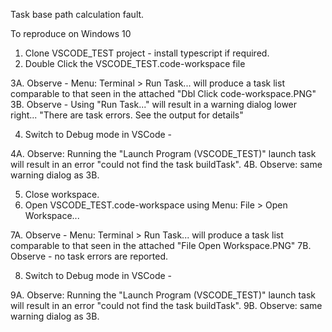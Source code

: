 
Task base path calculation fault.

To reproduce on Windows 10

1. Clone VSCODE_TEST project - install typescript if required.
2. Double Click the VSCODE_TEST.code-workspace file

3A. Observe - Menu: Terminal > Run Task... will produce a task list comparable to that seen in the attached "Dbl Click code-workspace.PNG"
3B. Observe - Using "Run Task..." will result in a warning dialog lower right... "There are task errors. See the output for details"

4. Switch to Debug mode in VSCode - 

4A. Observe: Running the "Launch Program (VSCODE_TEST)" launch task will result in an error "could not find the task buildTask". 
4B. Observe: same warning dialog as 3B.

5. Close workspace.
6. Open VSCODE_TEST.code-workspace using Menu: File > Open Workspace...

7A. Observe - Menu: Terminal > Run Task... will produce a task list comparable to that seen in the attached "File Open Workspace.PNG"
7B. Observe - no task errors are reported.

8. Switch to Debug mode in VSCode - 

9A. Observe: Running the "Launch Program (VSCODE_TEST)" launch task will result in an error "could not find the task buildTask". 
9B. Observe: same warning dialog as 3B.

